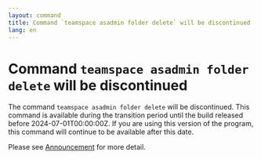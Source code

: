 ```yaml
---
layout: command
title: Command `teamspace asadmin folder delete` will be discontinued
lang: en
---
```


# Command `teamspace asadmin folder delete` will be discontinued

The command `teamspace asadmin folder delete` will be discontinued.
This command is available during the transition period until the build released before 2024-07-01T00:00:00Z. If you are using this version of the program, this command will continue to be available after this date.

Please see [Announcement](https://github.com/watermint/toolbox/discussions/796) for more detail.



